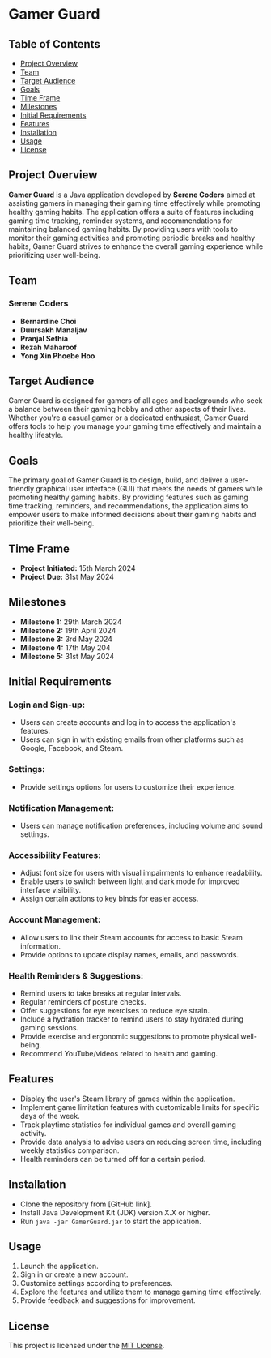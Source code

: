 # Gamer Guard

## Table of Contents

- [Project Overview](#project-overview)
- [Team](#team-members)
- [Target Audience](#target-audience)
- [Goals](#goals)
- [Time Frame](#time-frame)
- [Milestones](#milestones)
- [Initial Requirements](#initial-requirements)
- [Features](#features)
- [Installation](#installation)
- [Usage](#usage)
- [License](#license)

## Project Overview

**Gamer Guard** is a Java application developed by **Serene Coders** aimed at assisting gamers in managing their gaming time effectively while promoting healthy gaming habits. The application offers a suite of features including gaming time tracking, reminder systems, and recommendations for maintaining balanced gaming habits. By providing users with tools to monitor their gaming activities and promoting periodic breaks and healthy habits, Gamer Guard strives to enhance the overall gaming experience while prioritizing user well-being.

## Team

### Serene Coders

- **Bernardine Choi**
- **Duursakh Manaljav**
- **Pranjal Sethia**
- **Rezah Maharoof**
- **Yong Xin Phoebe Hoo**


## Target Audience

Gamer Guard is designed for gamers of all ages and backgrounds who seek a balance between their gaming hobby and other aspects of their lives. Whether you're a casual gamer or a dedicated enthusiast, Gamer Guard offers tools to help you manage your gaming time effectively and maintain a healthy lifestyle.

## Goals

The primary goal of Gamer Guard is to design, build, and deliver a user-friendly graphical user interface (GUI) that meets the needs of gamers while promoting healthy gaming habits. By providing features such as gaming time tracking, reminders, and recommendations, the application aims to empower users to make informed decisions about their gaming habits and prioritize their well-being.

## Time Frame

- **Project Initiated:** 15th March 2024
- **Project Due:** 31st May 2024

## Milestones

- **Milestone 1:** 29th March 2024
- **Milestone 2:** 19th April 2024
- **Milestone 3:** 3rd May 2024
- **Milestone 4:** 17th May 204
- **Milestone 5:** 31st May 2024

## Initial Requirements

### Login and Sign-up:

- Users can create accounts and log in to access the application's features.
- Users can sign in with existing emails from other platforms such as Google, Facebook, and Steam.

### Settings:

- Provide settings options for users to customize their experience.

### Notification Management:

- Users can manage notification preferences, including volume and sound settings.

### Accessibility Features:

- Adjust font size for users with visual impairments to enhance readability.
- Enable users to switch between light and dark mode for improved interface visibility.
- Assign certain actions to key binds for easier access.

### Account Management:

- Allow users to link their Steam accounts for access to basic Steam information.
- Provide options to update display names, emails, and passwords.

### Health Reminders & Suggestions:

- Remind users to take breaks at regular intervals.
- Regular reminders of posture checks.
- Offer suggestions for eye exercises to reduce eye strain.
- Include a hydration tracker to remind users to stay hydrated during gaming sessions.
- Provide exercise and ergonomic suggestions to promote physical well-being.
- Recommend YouTube/videos related to health and gaming.

## Features

- Display the user's Steam library of games within the application.
- Implement game limitation features with customizable limits for specific days of the week.
- Track playtime statistics for individual games and overall gaming activity.
- Provide data analysis to advise users on reducing screen time, including weekly statistics comparison.
- Health reminders can be turned off for a certain period.

## Installation

- Clone the repository from [GitHub link].
- Install Java Development Kit (JDK) version X.X or higher.
- Run `java -jar GamerGuard.jar` to start the application.

## Usage

1. Launch the application.
2. Sign in or create a new account.
3. Customize settings according to preferences.
4. Explore the features and utilize them to manage gaming time effectively.
5. Provide feedback and suggestions for improvement.

## License

This project is licensed under the [MIT License](LICENSE).
